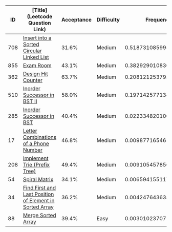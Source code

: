 |ID|[Title](Leetcode Question Link)|Acceptance|Difficulty|Frequency|
|----|-----|----|---|---|
|708|[Insert into a Sorted Circular Linked List]( https://leetcode.com/problems/insert-into-a-sorted-circular-linked-list)|31.6%|Medium|0.5187310859952682|
|855|[Exam Room]( https://leetcode.com/problems/exam-room)|43.1%|Medium|0.3829290108305956|
|362|[Design Hit Counter]( https://leetcode.com/problems/design-hit-counter)|63.7%|Medium|0.20812125379246896|
|510|[Inorder Successor in BST II]( https://leetcode.com/problems/inorder-successor-in-bst-ii)|58.0%|Medium|0.19714257713870645|
|285|[Inorder Successor in BST]( https://leetcode.com/problems/inorder-successor-in-bst)|40.4%|Medium|0.02233482010057984|
|17|[Letter Combinations of a Phone Number]( https://leetcode.com/problems/letter-combinations-of-a-phone-number)|46.8%|Medium|0.00987716546167603|
|208|[Implement Trie (Prefix Tree)]( https://leetcode.com/problems/implement-trie-prefix-tree)|49.4%|Medium|0.009105457856626612|
|54|[Spiral Matrix]( https://leetcode.com/problems/spiral-matrix)|34.1%|Medium|0.0065941551175130245|
|34|[Find First and Last Position of Element in Sorted Array]( https://leetcode.com/problems/find-first-and-last-position-of-element-in-sorted-array)|36.2%|Medium|0.004247643638268045|
|88|[Merge Sorted Array]( https://leetcode.com/problems/merge-sorted-array)|39.4%|Easy|0.0030102370714243072|
